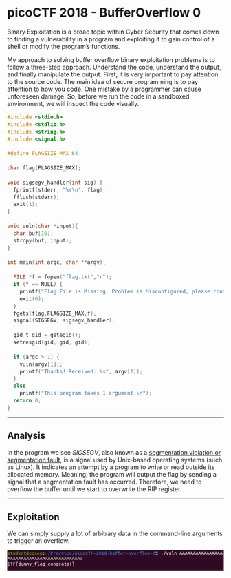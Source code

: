 #  picoCTF 2018 - BufferOverflow 0

Binary Exploitation is a broad topic within Cyber Security that comes down to finding a vulnerability in a program and exploiting it to gain control of a shell or modify the program’s functions.


My approach to solving buffer overflow binary exploitation problems is to follow a three-step approach. Understand the code, understand the output, and finally manipulate the output. First, it is very important to pay attention to the source code. The main idea of secure programming is to pay attention to how you code. One mistake by a programmer can cause unforeseen damage. So, before we run the code in a sandboxed environment, we will inspect the code visually.

```c
#include <stdio.h>
#include <stdlib.h>
#include <string.h>
#include <signal.h>

#define FLAGSIZE_MAX 64

char flag[FLAGSIZE_MAX];

void sigsegv_handler(int sig) {
  fprintf(stderr, "%s\n", flag);
  fflush(stderr);
  exit(1);
}

void vuln(char *input){
  char buf[16];
  strcpy(buf, input);
}

int main(int argc, char **argv){
  
  FILE *f = fopen("flag.txt","r");
  if (f == NULL) {
    printf("Flag File is Missing. Problem is Misconfigured, please contact an Admin if you are running this on the shell server.\n");
    exit(0);
  }
  fgets(flag,FLAGSIZE_MAX,f);
  signal(SIGSEGV, sigsegv_handler);
  
  gid_t gid = getegid();
  setresgid(gid, gid, gid);
  
  if (argc > 1) {
    vuln(argv[1]);
    printf("Thanks! Received: %s", argv[1]);
  }
  else
    printf("This program takes 1 argument.\n");
  return 0;
}

```

---

## Analysis 
In the program we see *SIGSEGV*, also known as a [segmentation violation or segmentation fault](https://phoenixnap.com/kb/sigsegv#:~:text=Signal%2011%2C%20also%20known%20as,the%20program%20as%20a%20response.), is a signal used by Unix-based operating systems (such as Linux). It indicates an attempt by a program to write or read outside its allocated memory. Meaning, the program will output the flag by sending a signal that a segmentation fault has occurred. Therefore, we need to overflow the buffer until we start to overwrite the RIP register.

---

## Exploitation
We can simply supply a lot of arbitrary data in the command-line arguments to trigger an overflow.

![image](images/19.png)
